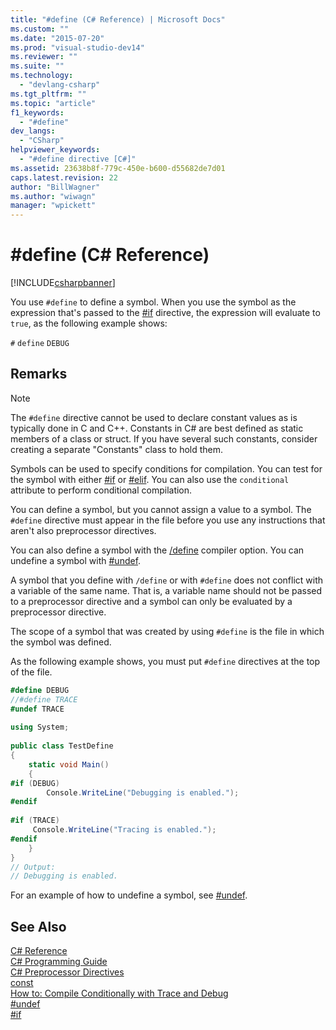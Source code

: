 ```yaml
---
title: "#define (C# Reference) | Microsoft Docs"
ms.custom: ""
ms.date: "2015-07-20"
ms.prod: "visual-studio-dev14"
ms.reviewer: ""
ms.suite: ""
ms.technology: 
  - "devlang-csharp"
ms.tgt_pltfrm: ""
ms.topic: "article"
f1_keywords: 
  - "#define"
dev_langs: 
  - "CSharp"
helpviewer_keywords: 
  - "#define directive [C#]"
ms.assetid: 23638b8f-779c-450e-b600-d55682de7d01
caps.latest.revision: 22
author: "BillWagner"
ms.author: "wiwagn"
manager: "wpickett"
---
```

# #define (C# Reference)
[!INCLUDE[csharpbanner](../../../includes/csharpbanner.md)]

You use `#define` to define a symbol. When you use the symbol as the expression that's passed to the [#if](../../../csharp/language-reference/preprocessor-directives/preprocessor-if.md) directive, the expression will evaluate to `true`, as the following example shows:  
  
 `#`  `define`   `DEBUG`  
  
## Remarks  
  
> [!NOTE]
>  The `#define` directive cannot be used to declare constant values as is typically done in C and C++. Constants in C# are best defined as static members of a class or struct. If you have several such constants, consider creating a separate "Constants" class to hold them.  
  
 Symbols can be used to specify conditions for compilation. You can test for the symbol with either [#if](../../../csharp/language-reference/preprocessor-directives/preprocessor-if.md) or [#elif](../../../csharp/language-reference/preprocessor-directives/preprocessor-elif.md). You can also use the `conditional` attribute to perform conditional compilation.  
  
 You can define a symbol, but you cannot assign a value to a symbol. The `#define` directive must appear in the file before you use any instructions that aren't also preprocessor directives.  
  
 You can also define a symbol with the [/define](../../../csharp/language-reference/compiler-options/define-csharp-compiler-options.md) compiler option. You can undefine a symbol with [#undef](../../../csharp/language-reference/preprocessor-directives/preprocessor-undef.md).  
  
 A symbol that you define with `/define` or with `#define` does not conflict with a variable of the same name. That is, a variable name should not be passed to a preprocessor directive and a symbol can only be evaluated by a preprocessor directive.  
  
 The scope of a symbol that was created by using `#define` is the file in which the symbol was defined.  
  
 As the following example shows, you must put `#define` directives at the top of the file.  
  
```csharp  
#define DEBUG  
//#define TRACE  
#undef TRACE  
  
using System;  
  
public class TestDefine  
{  
    static void Main()  
    {  
#if (DEBUG)  
        Console.WriteLine("Debugging is enabled.");  
#endif  
  
#if (TRACE)  
     Console.WriteLine("Tracing is enabled.");  
#endif  
    }  
}  
// Output:  
// Debugging is enabled.  
```  
  
 For an example of how to undefine a symbol, see [#undef](../../../csharp/language-reference/preprocessor-directives/preprocessor-undef.md).  
  
## See Also  
 [C# Reference](../../../csharp/language-reference/index.md)   
 [C# Programming Guide](../../../csharp/programming-guide/index.md)   
 [C# Preprocessor Directives](../../../csharp/language-reference/preprocessor-directives/index.md)   
 [const](../../../csharp/language-reference/keywords/const.md)   
 [How to: Compile Conditionally with Trace and Debug](../Topic/How%20to:%20Compile%20Conditionally%20with%20Trace%20and%20Debug.md)   
 [#undef](../../../csharp/language-reference/preprocessor-directives/preprocessor-undef.md)   
 [#if](../../../csharp/language-reference/preprocessor-directives/preprocessor-if.md)